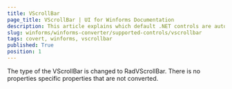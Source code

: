 ```yaml
---
title: VScrollBar
page_title: VScrollBar | UI for Winforms Documentation
description: This article explains which default .NET controls are automatically converted.
slug: winforms/winforms-converter/supported-controls/vscrollbar
tags: covert, winforms, vscrollbar
published: True
position: 1
---
```


The type of the VScrollBar is changed to RadVScrollBar. There is no properties specific properties that are not converted.
